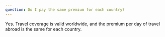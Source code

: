 ```yaml
---
question: Do I pay the same premium for each country?
---
```


Yes. Travel coverage is valid worldwide, and the premium per day of travel abroad is the same for each country.